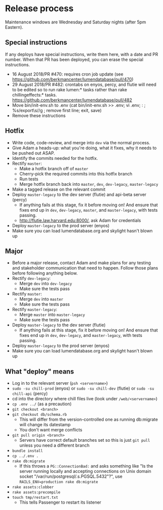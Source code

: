 # Release process

Maintenance windows are Wednesday and Saturday nights (after 5pm Eastern).

## Special instructions
If any deploys have special instructions, write them here, with a date and PR number. When that PR has been deployed, you can erase the special instructions.

* 16 August 2018/PR #470: requires cron job update (see https://github.com/berkmancenter/lumendatabase/pull/470)
* 29 August 2018/PR #482: crontabs on enyos, percy, and flutie will need to be edited so to run rake lumen:* tasks rather than rake chillingeffects:* tasks. https://github.com/berkmancenter/lumendatabase/pull/482
* Move bin/init-env.sh to .env (cat bin/init-env.sh >> .env; vi .env; : ; %s/export\s//g ; remove first line; exit, save)
* Remove these instructions

## Hotfix
* Write code, code-review, and merge into `dev` via the normal process.
* Give Adam a heads-up: what you're doing, what it fixes, why it needs to be pushed out ASAP.
* Identify the commits needed for the hotfix.
* Rectify `master`:
  * Make a hotfix branch off of `master`
  * Cherry-pick the required commits into this hotfix branch
  * Run tests
  * Merge hotfix branch back into `master`, `dev`, `dev-legacy`, `master-legacy`
* Make a tagged release on the relevant commit
* Deploy `master-legacy` to the dev server (flutie) and api-beta server (percy)
  * If anything fails at this stage, fix it before moving on! And ensure that fixes end up in `dev`, `dev-legacy`, `master`, and `master-legacy`, with tests passing.
  * http://flutie.law.harvard.edu:8000/, ask Adam for credentials
* Deploy `master-legacy` to the prod server (enyos)
* Make sure you can load lumendatabase.org and skylight hasn't blown up

## Major
* Before a major release, contact Adam and make plans for any testing and stakeholder communication that need to happen. Follow those plans before following anything below.
* Rectify `dev-legacy`:
  * Merge `dev` into `dev-legacy`
  * Make sure the tests pass
* Rectify `master`:
  * Merge `dev` into `master`
  * Make sure the tests pass
* Rectify `master-legacy`:
  * Merge `master` into `master-legacy`
  * Make sure the tests pass
* Deploy `master-legacy` to the dev server (flutie)
  * If anything fails at this stage, fix it before moving on! And ensure that fixes end up in `dev`, `dev-legacy`, and `master-legacy`, with tests passing.
* Deploy `master-legacy` to the prod server (enyos)
* Make sure you can load lumendatabase.org and skylight hasn't blown up

## What "deploy" means
* Log in to the relevant server (`psh <servername>`)
* `sudo -su chill-prod` (enyos) or `sudo -su chill-dev` (flutie) or `sudo -su chill-api` (percy)
* cd into the directory where chill files live (look under `/web/<servername>`)
* `cp .env ../` (as a precaution)
* `git checkout <branch>`
* `git checkout db/schema.rb`
  * This will differ from the version-controlled one as running db:migrate will change its datestamp
  * You don't want merge conflicts
* `git pull origin <branch>`
  * Servers have correct default branches set so this is just `git pull` unless you need a different branch
* `bundle install`
* `cp ../.env .`
* `rake db:migrate`
  - If this throws a `PG::ConnectionBad:` and asks something like "Is the server running locally and accepting connections on Unix domain socket "/var/run/postgresql/.s.PGSQL.5432"?", use `RAILS_ENV=production rake db:migrate`
* `rake assets:clobber`
* `rake assets:precompile`
* `touch tmp/restart.txt`
  * This tells Passenger to restart its listener

